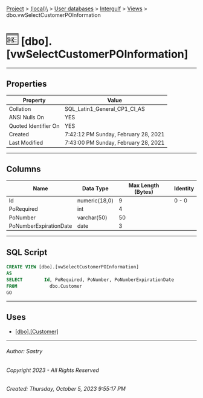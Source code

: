 #### 

[Project](../../../../index.md) > [(local)\\](../../../index.md) > [User databases](../../index.md) > [Intergulf](../index.md) > [Views](Views.md) > dbo.vwSelectCustomerPOInformation

# ![Views](../../../../Images/View32.png) [dbo].[vwSelectCustomerPOInformation]

---

## <a name="#properties"></a>Properties

| Property | Value |
|---|---|
| Collation | SQL_Latin1_General_CP1_CI_AS |
| ANSI Nulls On | YES |
| Quoted Identifier On | YES |
| Created | 7:42:12 PM Sunday, February 28, 2021 |
| Last Modified | 7:43:00 PM Sunday, February 28, 2021 |


---

## <a name="#columns"></a>Columns

| Name | Data Type | Max Length (Bytes) | Identity |
|---|---|---|---|
| Id | numeric(18,0) | 9 | 0 - 0 |
| PoRequired | int | 4 |  |
| PoNumber | varchar(50) | 50 |  |
| PoNumberExpirationDate | date | 3 |  |


---

## <a name="#sqlscript"></a>SQL Script

```sql
CREATE VIEW [dbo].[vwSelectCustomerPOInformation]
AS
SELECT        Id, PoRequired, PoNumber, PoNumberExpirationDate
FROM            dbo.Customer
GO

```


---

## <a name="#uses"></a>Uses

* [[dbo].[Customer]](../Tables/dbo_Customer.md)


---

###### Author:  Sastry

###### Copyright 2023 - All Rights Reserved

###### Created: Thursday, October 5, 2023 9:55:17 PM

